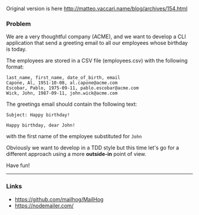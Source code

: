 Original version is here http://matteo.vaccari.name/blog/archives/154.html

### Problem
We are a very thoughtful company (ACME), and we want to develop a CLI application that send a greeting email to all our  employees whose birthday is today.

The employees are stored in a CSV file (employees.csv) with the following format:

```text
last_name, first_name, date_of_birth, email
Capone, Al, 1951-10-08, al.capone@acme.com
Escobar, Pablo, 1975-09-11, pablo.escobar@acme.com
Wick, John, 1987-09-11, john.wick@acme.com
```

The greetings email should contain the following text:

```text
Subject: Happy birthday!

Happy birthday, dear John!
```

with the first name of the employee substituted for `John`

Obviously we want to develop in a TDD style but this time let's go for a different approach using a more **outside-in** point of view.

Have fun!

---

### Links
- https://github.com/mailhog/MailHog
- https://nodemailer.com/

